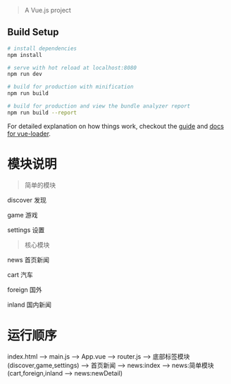 
> A Vue.js project

## Build Setup

``` bash
# install dependencies
npm install

# serve with hot reload at localhost:8080
npm run dev

# build for production with minification
npm run build

# build for production and view the bundle analyzer report
npm run build --report
```

For detailed explanation on how things work, checkout the [guide](http://vuejs-templates.github.io/webpack/) and [docs for vue-loader](http://vuejs.github.io/vue-loader).

# 模块说明
> 简单的模块

  discover 发现

  game 游戏

  settings 设置
> 核心模块

  news 首页新闻

  cart 汽车

  foreign 国外

  inland 国内新闻

# 运行顺序
index.html --> main.js --> App.vue --> router.js --> 底部标签模块(discover,game,settings) --> 首页新闻 --> news:index --> news:简单模块(cart,foreign,inland --> news:newDetail)
